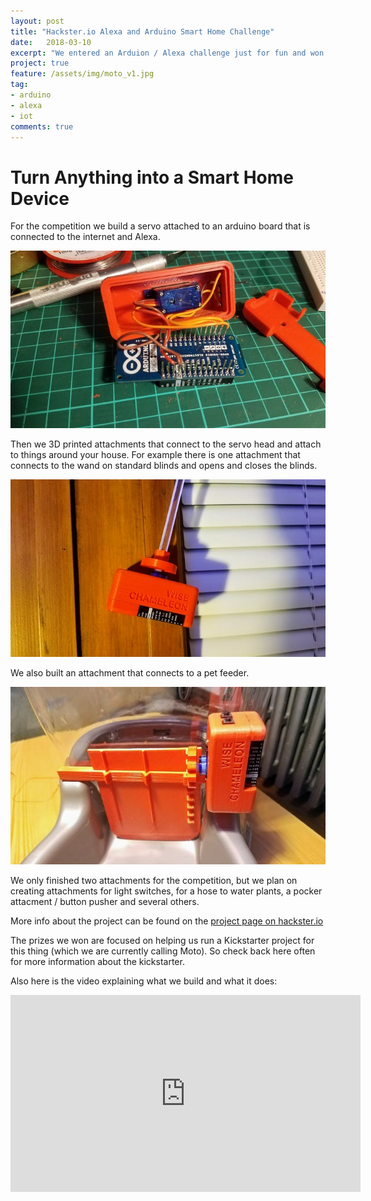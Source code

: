 ```yaml
---
layout: post 
title: "Hackster.io Alexa and Arduino Smart Home Challenge"
date:   2018-03-10
excerpt: "We entered an Arduion / Alexa challenge just for fun and won the grand prize"
project: true
feature: /assets/img/moto_v1.jpg
tag:
- arduino 
- alexa 
- iot
comments: true
---
```

# Turn Anything into a Smart Home Device

For the competition we build a servo attached to an arduino board that is connected to the internet and Alexa.

![Moto Arduino](/assets/img/moto_arduino.jpg)

Then we 3D printed attachments that connect to the servo head and attach to things around your house.  For example there is one attachment that connects to the wand on standard blinds and opens and closes the blinds.

![Moto blinds](/assets/img/moto_blinds.jpg)

We also built an attachment that connects to a pet feeder.

![Moto Pet Feeder](/assets/img/moto_pet_feeder.jpg)

We only finished two attachments for the competition, but we plan on creating attachments for light switches, for a hose to water plants, a pocker attacment / button pusher and several others. 


More info about the project can be found on the [project page on hackster.io](https://www.hackster.io/wise-chameleon/wise-chameleon-turn-anything-into-a-smart-device-086231?ref=challenge&ref_id=105&offset=0)

The prizes we won are focused on helping us run a Kickstarter project for this thing (which we are currently calling Moto).  So check back here often for more information about the kickstarter.

Also here is the video explaining what we build and what it does:
<iframe width="560" height="315" src="https://www.youtube.com/embed/-ux2H8IskB8?rel=0" frameborder="0" > </iframe>
